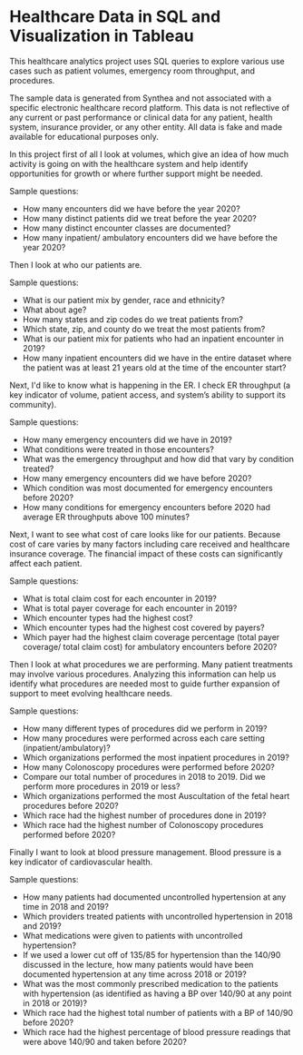 # Healthcare Data in SQL and Visualization in Tableau

This healthcare analytics project uses SQL queries to explore various use cases such as patient volumes, emergency room throughput, and procedures.

The sample data is generated from Synthea and not associated with a specific electronic healthcare record platform. This data is not reflective of any current or past performance or clinical data for any patient, health system, insurance provider, or any other entity. All data is fake and made available for educational purposes only. 

In this project first of all I look at volumes, which give an idea of how much activity is going on with the healthcare system and help identify opportunities for growth or where further support might be needed. 

  Sample questions:
  
  - How many encounters did we have before the year 2020?
  - How many distinct patients did we treat before the year 2020?
  - How many distinct encounter classes are documented?
  - How many inpatient/ ambulatory encounters did we have before the year 2020?
    
Then I look at who our patients are. 

  Sample questions:

  - What is our patient mix by gender, race and ethnicity?
  - What about age?
  - How many states and zip codes do we treat patients from?
  - Which state, zip, and county do we treat the most patients from?
  - What is our patient mix for patients who had an inpatient encounter in 2019?
  - How many inpatient encounters did we have in the entire dataset where the patient was at least 21 years old at the time of the encounter start?

Next, I'd like to know what is happening in the ER. I check ER throughput (a key indicator of volume, patient access, and system’s ability to support its community).

  Sample questions:

  - How many emergency encounters did we have in 2019?
  - What conditions were treated in those encounters?
  - What was the emergency throughput and how did that vary by condition treated?
  - How many emergency encounters did we have before 2020?
  - Which condition was most documented for emergency encounters before 2020?
  - How many conditions for emergency encounters before 2020 had average ER throughputs above 100 minutes? 

Next, I want to see what cost of care looks like for our patients. Because cost of care varies by many factors including care received and healthcare insurance coverage. The financial impact of these costs can significantly affect each patient.

  Sample questions:

  - What is total claim cost for each encounter in 2019?
  - What is total payer coverage for each encounter in 2019?
  - Which encounter types had the highest cost?
  - Which encounter types had the highest cost covered by payers?
  - Which payer had the highest claim coverage percentage (total payer coverage/ total claim cost) for ambulatory encounters before 2020?

Then I look at what procedures we are performing. Many patient treatments may involve various procedures. Analyzing this information can help us identify what procedures are needed most to guide further expansion of support to meet evolving healthcare needs.

  Sample questions:

  - How many different types of procedures did we perform in 2019?
  - How many procedures were performed across each care setting (inpatient/ambulatory)?
  - Which organizations performed the most inpatient procedures in 2019?
  - How many Colonoscopy procedures were performed before 2020?
  - Compare our total number of procedures in 2018 to 2019. Did we perform more procedures in 2019 or less?
  - Which organizations performed the most Auscultation of the fetal heart procedures before 2020?
  - Which race had the highest number of procedures done in 2019?
  - Which race had the highest number of Colonoscopy procedures performed before 2020?
    
Finally I want to look at blood pressure management. Blood pressure is a key indicator of cardiovascular health. 

  Sample questions:

  - How many patients had documented uncontrolled hypertension at any time in 2018 and 2019?
  - Which providers treated patients with uncontrolled hypertension in 2018 and 2019?
  - What medications were given to patients with uncontrolled hypertension?
  - If we used a lower cut off of 135/85 for hypertension than the 140/90 discussed in the lecture, how many patients would have been documented hypertension at any time across 2018 or 2019?
  - What was the most commonly prescribed medication to the patients with hypertension (as identified as having a BP over 140/90 at any point in 2018 or 2019)?
  - Which race had the highest total number of patients with a BP of 140/90 before 2020?
  - Which race had the highest percentage of blood pressure readings that were above 140/90 and taken before 2020?


